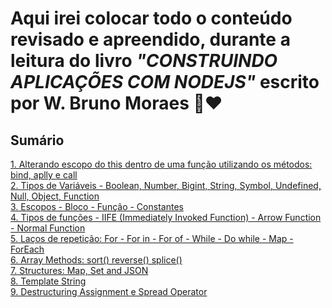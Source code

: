 # Aqui irei colocar todo o conteúdo revisado e apreendido, durante a leitura do livro <i>"CONSTRUINDO APLICAÇÕES COM NODEJS"</i> escrito por W. Bruno Moraes 📖❤️

## Sumário

<a href="https://github.com/ruanvsrateira/livro-js/blob/main/bind-call-apply/index.js">1. Alterando escopo do this dentro de uma função utilizando os métodos: bind, aplly e call</a> <br />
<a href="https://github.com/ruanvsrateira/livro-js/blob/main/variable-types/index.js">2. Tipos de Variáveis - Boolean, Number, Bigint, String, Symbol, Undefined, Null, Object, Function </a> <br />
<a href="https://github.com/ruanvsrateira/livro-js/blob/main/scopes/index.js">3. Escopos - Bloco - Função - Constantes </a> <br />
<a href="https://github.com/ruanvsrateira/livro-js/blob/main/function-types/index.js">4. Tipos de funções - IIFE (Immediately Invoked Function) - Arrow Function - Normal Function </a> <br />
<a href="https://github.com/ruanvsrateira/livro-js/blob/main/loops/index.js">5. Laços de repetição: For - For in - For of - While - Do while - Map - ForEach </a> <br />
<a href="https://github.com/ruanvsrateira/livro-js/blob/main/array-methods/index.js">6. Array Methods: sort() reverse() splice() </a> <br />
<a href="https://github.com/ruanvsrateira/livro-js/blob/main/structure-map-set-and-json/">7. Structures: Map, Set and JSON </a> <br />
<a href="https://github.com/ruanvsrateira/livro-js/blob/main/template-string/index.js">8. Template String </a> <br />
<a href="https://github.com/ruanvsrateira/livro-js/blob/main/destructuring-assignment-and-spread-operator/index.js">9. Destructuring Assignment e Spread Operator</a> <br />
